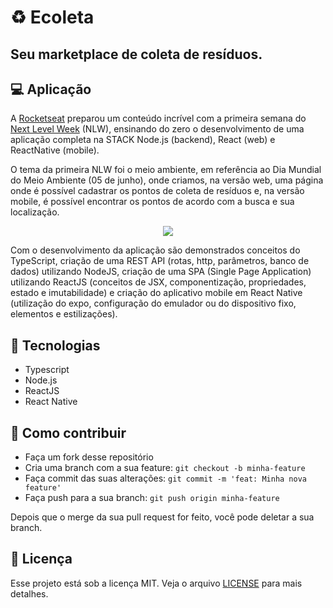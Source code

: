# ♻ Ecoleta

## Seu marketplace de coleta de resíduos.

## 💻 Aplicação

A [Rocketseat](https://rocketseat.com.br/) preparou um conteúdo incrível com a primeira semana do [Next Level Week](https://nextlevelweek.com/) (NLW), ensinando do zero o desenvolvimento de uma aplicação completa na STACK Node.js (backend), React (web) e ReactNative (mobile).

O tema da primeira NLW foi o meio ambiente, em referência ao Dia Mundial do Meio Ambiente (05 de junho), onde criamos, na versão web, uma página onde é possível cadastrar os pontos de coleta de resíduos e, na versão mobile, é possível encontrar os pontos de acordo com a busca e sua localização.

<div style="text-align:center"><img src="https://media.giphy.com/media/kerUi0J1rnAjx6JD8t/giphy.gif" /></div>

Com o desenvolvimento da aplicação são demonstrados conceitos do TypeScript, criação de uma REST API (rotas, http, parâmetros, banco de dados) utilizando NodeJS, criação de uma SPA (Single Page Application) utilizando ReactJS (conceitos de JSX, componentização, propriedades, estado e imutabilidade) e criação do aplicativo mobile em React Native (utilização do expo, configuração do emulador ou do dispositivo fixo, elementos e estilizações).

## 🚀 Tecnologias

- Typescript
- Node.js
- ReactJS
- React Native

## 🤔 Como contribuir

- Faça um fork desse repositório
- Cria uma branch com a sua feature: `git checkout -b minha-feature`
- Faça commit das suas alterações: `git commit -m 'feat: Minha nova feature'`
- Faça push para a sua branch: `git push origin minha-feature`

Depois que o merge da sua pull request for feito, você pode deletar a sua branch.

## 📝 Licença

Esse projeto está sob a licença MIT. Veja o arquivo [LICENSE](LICENSE) para mais detalhes.
